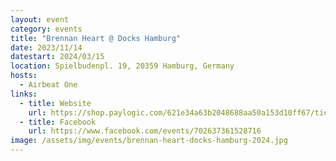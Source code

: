 ```yaml
---
layout: event
category: events
title: "Brennan Heart @ Docks Hamburg"
date: 2023/11/14
datestart: 2024/03/15
location: Spielbudenpl. 19, 20359 Hamburg, Germany
hosts:
  - Airbeat One
links:
  - title: Website
    url: https://shop.paylogic.com/621e34a63b2048688aa50a153d10ff67/tickets
  - title: Facebook
    url: https://www.facebook.com/events/702637361528716
image: /assets/img/events/brennan-heart-docks-hamburg-2024.jpg
---
```

